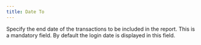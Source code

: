 ```yaml
---
title: Date To
---
```



Specify the end date of the transactions to be included in the report.  This is a mandatory field. By default the login date is displayed in this  field.
